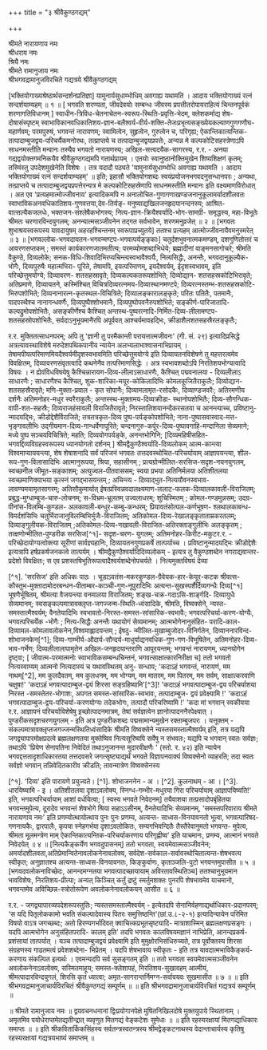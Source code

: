 +++
title = "३ श्रीवैकुण्ठगद्यम्"

+++


श्रीमते नारायणाय नमः  
श्रीधराय नमः  
श्रियै नमः  
श्रीमते रामानुजाय नमः  
श्रीभगवद्रामानुजविरचिते गद्यत्रये श्रीवैकुण्ठगद्यम् 

[भक्तियोगाख्यश्रेष्ठार्थसन्दर्शनप्रतिज्ञा] यामुनार्यसुधाम्भोधिम् अवगाह्य यथामति । आदाय भक्तियोगाख्यं रत्नं सन्दर्शयाम्यहम् ॥ १ ॥ [ भगवति शरण्यता, जीवदेवयोः सम्बन्धः जीवस्य प्रपत्तीतरोपायराहित्यं चिन्तनपूर्वकं शरणागतिविधानम् ] स्वाधीन-त्रिविध-चेतनाचेतन-स्वरूप-स्थिति-प्रवृत्ति-भेदम्, क्लेशकर्माद्य शेष-दोषासंस्पृष्टम् स्वाभाविकानवधिकातिशय-ज्ञान-बलैश्वर्य-वीर्य-शक्ति-तेजःप्रभृत्यसङ्ख्येयकल्याणगुणगणौघ-महार्णवम्; परमपुरुषं, भगवन्तं नारायणम्; स्वामित्वेन, सुहृत्वेन, गुरुत्वेन च, परिगृह्य; ऐकान्तिकात्यन्तिक-तत्पादाम्बुजद्वय-परिचर्यैकमनोरथः, तत्प्राप्तये च तत्पादाम्बुजद्वयप्रपत्तेः, अन्यन्न मे कल्पकोटिसहस्त्रेणाऽपि साधनमस्तीति मन्वानः तस्यैव भगवतो नारायणस्य; अखिल-सत्त्वदयैक-सागरस्य, र.र. - अनया गद्यद्वयोक्तगमनिकयैव श्रीवैकुण्ठगद्यमपि गतार्थप्रायम् । एतयोः स्वानुष्ठानोक्तिमुखेन शिष्यशिक्षणं कृतम्; तस्मिंस्तु उपदेशमुखेनेति विशेषः । तत्र यदादौ पठ्यते 'यामुनार्यसुधाम्भोधि अवगाह्य यथामति । आदाय भक्तियोगाख्यं रत्नं सन्दर्शयाम्यहम्' ॥ इति; इहासौ भक्तियोगशब्दः स्वयंप्रयोजनभगवदनुसन्धानपरः ; अन्यथा, तत्प्राप्तये च तत्पादाम्बुजद्वयप्रपत्तेरन्यत्र मे कल्पकोटिसहस्रेणापि साधनमस्तीति मन्वानः इति वक्ष्यमाणविरोधात् । अत एव 'प्रत्यहमात्मोज्जीवनाय' इत्यादिकमपि न अनालोचित-गुणागणाखण्डजनानुकूलामर्यादशीलवतः स्वाभाविकअनवधिकातिशय-गुणवत्तया,देव-तिर्यङ्- मनुष्याद्यखिलजनहृदयानन्दनस्य; आश्रित-वात्सल्यैकजलधेः, भक्तजन-संश्लेषैकभोगस्य; नित्य-ज्ञान-क्रियैश्वर्यादि-भोग-सामग्री- समृद्धस्य, महा-विभूतेः श्रीमतः चरणारविन्दयुगलम्; अनन्यात्मसञ्जीवनेन तद्गत सर्वभावेन, शरणमनुव्रजेत् ॥ २ ॥ [भगवतः शुभाश्रयस्वरूपस्य यावदायुषम् अहरहश्चिन्तनम् स्वरूपाप्रच्युतये] ततश्च प्रत्यहम् आत्मोज्जीवनायैवमनुस्मरेत् ॥ ३ ॥ [भगवल्लोक-भगवदायतन-भगवन्मण्टप-भगवत्पर्यङ्ङ्काः] चतुर्दशभुवनात्मकमण्डम्, दशगुणितोत्तरं च आवरणसप्तकम् ; समस्तं कार्यकारणजातमतीत्य; परमव्योमशब्दाभिधेये; ब्रह्मादीनां वाङ्मनसागोचरे; श्रीमति वैकुण्ठे, दिव्यलोके; सनक-विधि-शिवादिभिरप्यचिन्त्यस्वभावैश्वर्यैः, नित्यसिद्धैः, अनन्तैः, भगवदानुकूल्यैक-भोगैः, दिव्यपुरुषैः महात्मभिरा- पूरिते, तेषामपि, इयत्परिमाणम्, इयदैश्वर्यम्, ईदृशस्वभावम्, इति परिच्छेत्तुमयोग्ये; दिव्यावरण- शतसहस्रावृते; दिव्यकल्पकतरूपशोभिते; दिव्योद्यान- शतसहस्रकोटिभिरावृते; अतिप्रमाणे, दिव्यायतने, कस्मिंश्चित्  विचित्रदिव्यरत्नमय-दिव्यास्थानमण्टपे; दिव्यरत्नस्तम्भ-शतसहस्रकोटि- भिरुपशोभिते; दिव्यनानारत्न-कृतस्थल-विचित्रिते; दिव्यालङ्कारालङ्कृते; परितः पतितैः, पतमानैः, पादपस्थैश्च नानागन्धवर्णैः, दिव्यपुष्पैश्शोभमानैः, दिव्यपुष्पोपवनैरुपशोभिते; सङ्कीर्ण-पारिजातादि-कल्पद्रुमोपशोभितैः, असङ्कीर्णेश्च कैश्चित् अन्तस्थ-पुष्परत्नादि-निर्मित-दिव्य-लीलामण्टप- शतसहस्रोपशोभितैः, सर्वदाऽनुभूयमानैरपि अपूर्ववत् आश्चर्यमावहद्भिः, क्रीडाशैलशतसहस्रैरलङ्कृतैः; 

र.र. मुक्तितत्साधनपरम्; अपि तु 'ज्ञानी तु परमैकान्ती परायत्तात्मजीवनः' (गी. सं. २९) इत्यादिप्रसिद्धे अत्रत्यावस्थाविशेषे मरुदेशपथिकपानीय न्यायेन अलभ्यलाभाश्वासनाभिप्रायम् । तेषामपीयत्परिमाणमियदैश्वर्यमीदृशस्वभावमिति परिच्छेत्तुमयोग्ये इति दिव्यायतनविशेषणे तु महत्तरत्वमेव विवक्षितम्, दिव्यावरणसंवृतत्वादि कथनेनैव तत्परिमाणसिद्धेः । अत्र स्वभावशब्दोऽपि निरतिशयभोग्यत्वादि विषयः । न ह्येवंविधविषयेषु कैश्चिन्नारायण-दिव्य-लीलाऽसाधारणैः, कैश्चित् पद्मवनालया - दिव्यलीलाऽ साधारणैः ; साधारणैश्च कैश्चित्, शुक-शारिका-मयूर-कोकिलादिभिः कोमलकूजितैराकुलैः; दिव्योद्यान-शतसहस्रैरावृते; मणि-मुक्ता-प्रवाल - कृत सोपानैः; दिव्यामलामृत-रसोदकैः, दिव्याण्डजवरैः; अतिरमणीय दर्शनैः अतिमनोहर-मधुर स्वरैराकुलैः; अन्तस्स्थ-मुक्तामय-दिव्यक्रीडा- स्थानोपशोभितैः; दिव्य-सौगन्धिक-वापी-शत-सहस्रैः; दिव्यराजहंसावली विराजितैरावृते; निरस्तातिशयानन्दैकरसतया च आनन्त्याच्च, प्रविष्टानु- न्मादयद्भिः, क्रीडोद्देशैर्विराजिते; तत्रतत्रकृत-दिव्य पुष्प-पर्यङ्कोपशोभिते; नाना-पुष्पासवास्वाद-मत्त-भृङ्गावलीभिः उद्गीयमान-दिव्य-गान्धर्वेणापूरिते; चन्दनागुरु-कर्पूर-दिव्य-पुष्पावगाहि-मन्दानिला सेव्यमाने; मध्ये पुष्प सञ्चयविचित्रिते; महति; दिव्ययोगपर्यङ्के, अनन्तभोगिनि; [दिव्यमहिषीसहित-भगवद्दिव्यविग्रहस्वरूपस्य ध्यानयोगतो दर्शनम् ] श्रीमद्वैकुण्ठैश्वर्यादि-दिव्यलोकम् आत्म-कान्त्या विश्वमाप्याययन्त्या, शेष शेषाशनादि सर्वं परिजनं भगवतः तत्तदवस्थोचित-परिचर्यायाम् आज्ञापयन्त्या, शील-रूप-गुण-विलासादिभिः आत्मानुरूपया, श्रिया, सहासीनम् ; प्रत्यग्रोन्मीलित-सरसिज-सदृश-नयनयुगलम्, स्वच्छनील जीमूत-सङ्काशम्; अत्युज्वल-पीतवाससम्; स्वया प्रभया अतिनिर्मलया अतिशीतलया स्वच्छमाणिक्याभया कृत्स्नं जगद्भासयन्तम् ; अचिन्त्य - दिव्याद्भुत-नित्ययौवनस्वभाव-लावण्यमयामृतसागरम्; अतिसौकुमार्यात् ईषत्प्रस्विन्नवदालक्ष्यमाण-ललाट-फलक-दिव्यालकावली-विराजितम्; प्रबुद्ध-मुग्धाम्बुज-चारु-लोचनम्; स-विभ्रम-भ्रूलतम् उज्वलाधरम्; शुचिस्मितम् ; कोमल-गण्डमुन्नसम्; उदग्र-पीनांस-विलम्बि-कुण्डल- अलकावली-बन्धुर-कम्बु-कन्धरम्; प्रियावतंसोत्पल-कर्णभूषण- श्लथालकाबन्ध-विमर्दशंसिभिः चतुर्भिराजानुविलम्बिभिर्भुजैः-विराजितम्; अतिकोमल-दिव्य-रेखालङ्कृताताम्रकरतलम्; दिव्याङ्गुलीयक-विराजितम् ;अतिकोमल-दिव्य-नखावली-विराजित-अतिरक्ताङ्गुलीभिः अलङ्कृतम् ; तत्क्षणोन्मीलित-पुण्डरीक सरसिज[^१]- सदृश-चरण- युगलम्; अतिमनोहर-किरीट-मकुटर.र. - परिच्छेदायोग्यत्वोक्त्या सूरीणां सार्वज्ञ्यहानिः, दिव्यायतनगुणप्रकर्षे तात्पर्याच्च । प्रविष्टानुन्मादयद्भिः क्रीडोद्देशैः इत्यत्रापि हर्षप्रकर्षजनकत्वे तात्पर्यम् । श्रीमद्वैकुण्ठैश्वर्यादिदिव्यलोकम् - इत्यत्र तु वैकुण्ठशब्देन नगराद्यवान्तर- प्रदेशो विवक्षितः; स एव प्रशस्तषिभूतिरूपत्वादैश्वर्यशब्देनोपचर्यते । नित्यमुक्तविषयं देव्या

[^१]. 'सरसिज' इति अधिकः पाठः । चूडाऽवतंस-मकरकुण्डल-ग्रैवेयक-हार-केयूर-कटक श्रीवत्स-कौस्तुभ-मुक्तादामोदरबन्धन-पीताम्बर-काञ्ची-गुण-नूपुरादिभिः अत्यन्त-सुखस्पर्शैर्दिव्यगन्धैः दिव्य[^१] भूषणैर्भूषितम्, श्रीमत्या वैजयन्त्या वनमालया विराजितम्; शङ्ख-चक्र-गदाऽसि-शार्ङ्गदि- दिव्यायुधैः सेव्यमानम्; स्वसङ्कल्पमात्रावक्लृप्त-जगज्जन्म-स्थिति-ध्वंसादिके, श्रीमति, विष्वक्सेने, न्यस्त-समस्तात्मैश्वर्यम्; वैनतेयादिभिः स्वभावतो-निरस्त-समस्त-सांसारिक-स्वभावैः; भगवत्परिचर्या-करण-योग्यैः, भगवत्परिचर्येक -भोगैः ; नित्य-सिद्धैः अनन्तैः यथायोगं सेव्यमानम्; आत्मभोगेनानुसंहित- परादि-काल-दिव्यामल-कोमलावलोकनेन,विश्वमाह्लादयन्तम् ; ईषदु- न्मीलित-मुखाम्बुजोदर-विनिर्गतेन, दिव्याननारविन्द-शोभाजनकेन[^1]; दिव्य-गाम्भीर्य-औदार्य-सौन्दर्य-माधुर्याद्यनवधिक-गुण-गण-विभूषितेन, अतिमनोहर-दिव्य-भाव-गर्भेण; दिव्यलीलालापामृतेन अखिल-जनहृदयान्तराणि आपूरयन्तम्; भगवन्तं नारायणम्, ध्यानयोगेन दृष्ट्वा; [ जीवात्म-परमात्मनोः स्वाभाविकसम्बन्धचिन्तनं, भगवत्साक्षात्कारनिरीक्षा च] ततो भगवतो नित्यस्वाम्यम् आत्मनो नित्यदास्यं च यथावस्थितम् अनु- सन्धाय; 'कदाऽहं भगवन्तं, नारायणं, मम नाथम्[^2], मम कुलदैवतम्, मम कुलधनम्, मम भोग्यम्, मम मातरम्, मम पितरम्, मम सर्वम्, साक्षात्करवाणि चक्षुषा!' 'कदाऽहं भगवत्पादाम्बुज-द्वयं शिरसा सङ्ग्रहिष्यामि'[^3]! 'कदाऽहं भगवत्पादाम्बुज-द्वय परिचर्याशया निरस्त -समस्तेतर-भोगाशः, अपगत समस्त-सांसारिक-स्वभावः, तत्पादाम्बुज- द्वयं प्रवेक्ष्यामि !' 'कदाऽहं भगवत्पादाम्बुज-द्वय-परिचर्या-करणयोग्यः तदेकभोगः, तत्पादौ परिचरिष्यामि !' 'कदा मां भगवान् स्वकीयया र.र. आज्ञापनं परिचर्याविशेषेषु इच्छोत्पादनमात्रम्, तेषां सर्वज्ञत्वेन ज्ञानोत्पादननैरपेक्ष्यात् । पुण्डरीकसदृशचरणयुगलम् - इति अत्र पुण्डरीकशब्दः पद्मसामान्यमुखेन रक्ताम्बुजपरः । यत्तूक्तम् - संकल्पमात्रावक्लृप्तजगज्जन्मस्थितिध्वंसादिके श्रीमति विष्वक्सेने न्यस्तसमस्तात्मैश्वर्यम् इति, तत्र यद्यपि जगद्व्यापारमोक्षप्रदत्वे ब्रह्मलक्षणतया मुक्तेष्विव नित्यसूरिष्वपि सर्वेषु न संभवतः; यद्यपि च भगवान् स्वतः सर्वज्ञः; तथाऽपि 'प्रियेण सेनापतिना निवेदितं तथाऽनुजानन्त मुदारवीक्षणैः ' (स्तो. र. ४२) इति न्यायेन भगवद्दत्ततादृशाधिकारतया तत्तदवसरे जगत्सृष्ट्याद्यर्थं भगवते विज्ञापनवाक्यं विष्वक्सेनो व्याहरति; तदा स्वतः सर्वज्ञो भगवान् तन्निवेदितकारीव क्रीडति; तावन्मात्रेण विष्वक्सेनस्य

[^१]. 'दिव्य' इति पारायणे प्रयुज्यते। [^1]. शोभाजननेन - अ । [^2]. कुलनाथम् - आ । [^3]. धारयिष्यामि - इ । अतिशीतलया दृशाऽवलोक्य, स्निग्ध-गम्भीर-मधुरया गिरा परिचर्यायाम् आज्ञापयिष्यति!' इति, भगवत्परिचर्यायाम् आशां वर्धयित्वा; [ स्वस्य भगवते निवेदनम्] तयैवाशया तत्प्रसादोपबृंहितया भगवन्तमुपेत्य, दूरादेव भगवन्तं शेषभोगे श्रिया सहाऽऽसीनम्, वैनतेयादिभिः सेव्यमानम्, 'समस्तपरिवाराय श्रीमते नारायणाय नमः' इति प्रणम्योत्थायोत्थाय पुनः पुनः प्रणम्य, अत्यन्त- साध्वस-विनयावनतो भूत्वा, भगवत्पारिषद-गणनायकैः, द्वारपालैः, कृपया स्नेहगर्भया दृशाऽवलोकितः, सम्यगभिवन्दितैः तैस्तैरेवानुमतो भगवन्त- मुपेत्य, श्रीमता मूलमन्त्रेण माम् ऐकान्तिकात्यन्तिक-परिचर्याकरणाय परिगृह्णीष्व' इति याचमानः, प्रणम्य, आत्मानं भगवते निवेदयेत् ॥ ४ ॥ [नित्यकैङ्कर्येण भगवदुपासनम्] ततो भगवता, स्वयमेवात्मसञ्जीवनेन; अमर्यादशीलवता,अतिप्रेमान्वितेनावलोकनेनावलोक्य, सर्वदेश-सर्वकाल-सर्वावस्थोचितात्यन्त-शेषभवत्य स्वीकृत; अनुज्ञातश्च अत्यन्त-साध्वस-विनयावनतः, किङ्कुर्वाणः, कृताञ्जलि-पुटो भगवन्तमुपासीत ॥ ५ ॥ [भगवदवलोकनाविच्छेदः, आनन्दमग्नतया भगवत्पादच्छायायाम् अविरतावस्थितिञ्च] ततश्चानुभूयमान भावविशेषः, निरतिशय-प्रीत्या; अन्यत् किञ्चित् कर्तुं द्रष्टुं स्मर्तुमशक्तः पुनरपि शेषभावमेव याचमानो, भगवन्तमेव अविच्छिन्न-स्त्रोतोरूपेण अवलोकनेनावलोकयन् आसीत ॥ ६ ॥ 

र.र. - जगद्व्यापारव्यपदेशरूपस्तुतिः; न्यस्तसमस्तात्मैश्वर्यम् - इत्येतदपि सेनानिर्वहणाद्यर्थाधिकार-प्रदानपरम्; 'स यदि पितृलोककामो भवति संकल्पादेवास्य पितरः समुत्तिष्ठन्ति'(छां.उ.८-२-१) इत्यादिन्यायेन परिमित विषयो वाऽत्र जगच्छब्दः; अतो हिरण्यगर्भादिवत् क्वाचित्कप्रभूतसृष्ट्यादि- मात्राशास्मिन् ब्रह्मलक्षणप्रसङ्गः । यदपि आत्मभोगेन अनुसंहितपरादि- कालम् इति' तदपि भगवतः कालविषयमज्ञानं नाभिप्रेति, आनन्दप्रकर्ष- प्रशंसायां तात्पर्यात् । यञ्च तत्पादाम्बुजद्वयं प्रवेक्ष्यामि इति मुमुक्षोरभिसंधिरुच्यते, तत्र पूर्वोक्तस्य शिरसा संग्रहणस्य गाढतमत्वं प्रवेशशब्देना- भिप्रेतम् । यदपि शेषभावाय स्वीकृतः - इति तत्र यावदात्मभाविकैङ्कर्य- करणाय संकल्पित इत्यर्थः । एवमन्यदपि सर्व सुसङ्गतम् इति ॥ ततो भगवता स्वयमेवात्मसञ्जीवनेन अवलोकनेनाऽवलोक्य, सस्मितमाहूय; समस्त-क्लेशापहं, निरतिशय-सुखावहम् आत्मीयं, श्रीमत्पादारविन्दयुगलं, शिरसि कृतं ध्यात्वा; अमृत-सागरान्तर्निमग्न-सर्वावयवः सुखमासीत ॥ ७ ॥ ॥ इति श्रीभगवद्रामानुजाचार्यविरचितं श्रीवैकुण्ठगद्यं सम्पूर्णम् ॥ ॥ इति श्रीभगवद्रामानुजाचार्यविरचितं गद्यत्रयं सम्पूर्णम् ॥ 

॥ श्रीमते रामानुजाय नमः ॥ द्वयवचनधनानां द्विःप्रयोगानपेक्षे मुषितनिखिलदोषे मुक्तयुपाये स्थितानाम् । अमृतमिव पयोधेराप्तमेतद्यतीन्द्रात् व्यवृणुत मितगद्यं वेङ्कटेशः सुमेधाः ॥ ॥ इति रहस्यरक्षायां मितगद्याधिकारः समाप्तः ॥ ॥ इति श्रीकवितार्किकसिंहस्य सर्वतन्त्रस्वतन्त्रस्य श्रीमद्वेङ्कटनाथस्य वेदान्ताचार्यस्य कृतिषु रहस्यरक्षायां गद्यत्रयभाष्यं समाप्तम् ॥ 